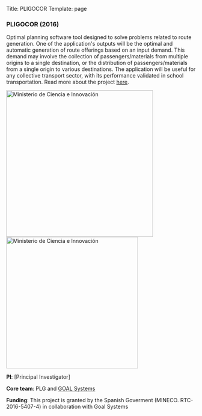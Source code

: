Title: PLIGOCOR
Template: page

### PLIGOCOR (2016)

Optimal planning software tool designed to solve problems related to route generation. One of the application's outputs will be the optimal and automatic generation of route offerings based on an input demand. This demand may involve the collection of passengers/materials from multiple origins to a single destination, or the distribution of passengers/materials from a single origin to various destinations. The application will be useful for any collective transport sector, with its performance validated in school transportation. Read more about the project [here](https://www.goalsystems.com/mineco-retos-colaboracion-2016/).

<img class="img-fluid my-3 ml-2" title="Ministerio de Ciencia e Innovación" src="{static}/images/mci_feder.png" width="390">
<img class="img-fluid float-right my-3 ml-2" title="Ministerio de Ciencia e Innovación" src="{static}/images/goal_systems.jpg" width="350">


**PI**: [Principal Investigator]

**Core team**: PLG and [GOAL Systems](https://goalsystems.com/en/)

**Funding**: This project is granted by the Spanish Goverment (MINECO. RTC-2016-5407-4) in collaboration with Goal Systems 